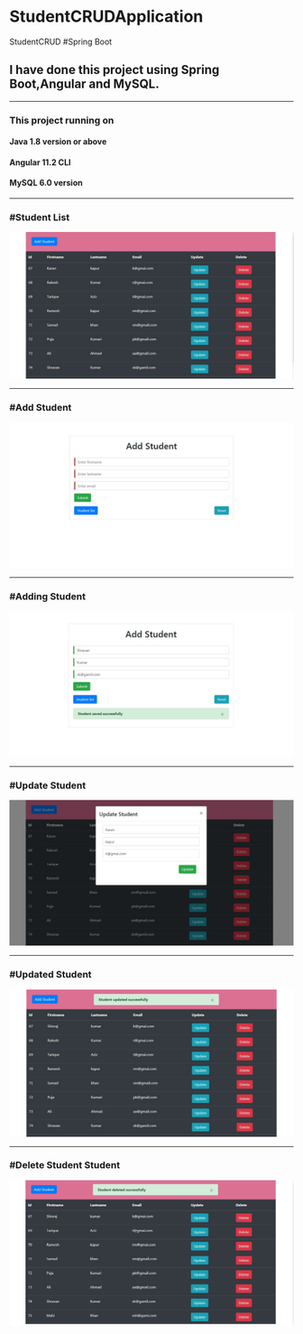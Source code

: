 # StudentCRUDApplication
StudentCRUD #Spring Boot
<h2>I have done this project using Spring Boot,Angular and MySQL.</h2><hr>
<h3>This project running on</h3>
<h4>Java 1.8 version or above</h4>
<h4>Angular 11.2 CLI</h4>
<h4>MySQL 6.0 version</h4>
<hr>
<h3>#Student List</h3>
<img src="ScreenShort/StudentList.JPG"><hr>
<h3>#Add Student</h3>
<img src="ScreenShort/AddStudent.JPG"><hr>
<h3>#Adding Student</h3>
<img src="ScreenShort/AddStudent2.JPG"><hr>
<h3>#Update Student</h3>
<img src="ScreenShort/Update1.JPG"><hr>
<h3>#Updated Student</h3>
<img src="ScreenShort/Update2.JPG"><hr>
<h3>#Delete Student Student</h3>
<img src="ScreenShort/StudentDelete.JPG">

